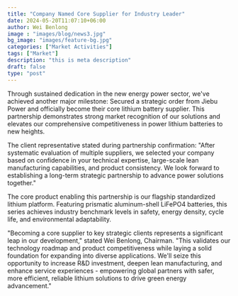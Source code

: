 ```yaml
---
title: "Company Named Core Supplier for Industry Leader"
date: 2024-05-20T11:07:10+06:00
author: Wei Benlong
image : "images/blog/news3.jpg"
bg_image: "images/feature-bg.jpg"
categories: ["Market Activities"]
tags: ["Market"]
description: "this is meta description"
draft: false
type: "post"
---
```


Through sustained dedication in the new energy power sector, we've achieved another major milestone: Secured a strategic order from Jiebu Power and officially become their core lithium battery supplier. This partnership demonstrates strong market recognition of our solutions and elevates our comprehensive competitiveness in power lithium batteries to new heights.
<!--more-->
The client representative stated during partnership confirmation: "After systematic evaluation of multiple suppliers, we selected your company based on confidence in your technical expertise, large-scale lean manufacturing capabilities, and product consistency. We look forward to establishing a long-term strategic partnership to advance power solutions together."

The core product enabling this partnership is our flagship standardized lithium platform. Featuring prismatic aluminum-shell LiFePO4 batteries, this series achieves industry benchmark levels in safety, energy density, cycle life, and environmental adaptability.

"Becoming a core supplier to key strategic clients represents a significant leap in our development," stated Wei Benlong, Chairman. "This validates our technology roadmap and product competitiveness while laying a solid foundation for expanding into diverse applications. We'll seize this opportunity to increase R&D investment, deepen lean manufacturing, and enhance service experiences - empowering global partners with safer, more efficient, reliable lithium solutions to drive green energy advancement."